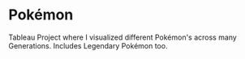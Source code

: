 # Pokémon
Tableau Project where I visualized different Pokémon's across many Generations. Includes Legendary Pokémon too.
